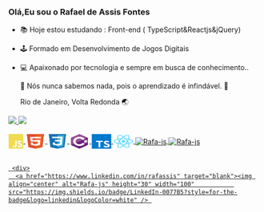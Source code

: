 ### Olá,Eu sou o Rafael de Assis Fontes

- 📚 Hoje estou estudando : Front-end ( TypeScript&Reactjs&jQuery)
- 🕹 Formado em Desenvolvimento de Jogos Digitais
- 💻 Apaixonado por tecnologia e sempre em busca de conhecimento..

  🚀 Nós nunca sabemos nada, pois o aprendizado é infindável. 🚀
  
  Rio de Janeiro, Volta Redonda 🌏
<div> 
<a href="https://www.github.com/ofael">
  <img height="180em" src="https://github-readme-stats.vercel.app/api?username=ofael&show_icons=true&theme=dracula&include_all_commits=true&count_private=true" />
  <img height="180em" src="https://github-readme-stats.vercel.app/api/top-langs/?username=ofael&layout=compact&langs_count=16&theme=dracula" />
</div>

<div style="display: inline_block"><br>
  <img align="center" alt="Rafa-js" height="30" width:="40" src="https://raw.githubusercontent.com/devicons/devicon/master/icons/javascript/javascript-plain.svg" >
  <img align="center" alt="Rafa-js" height="30" width="40" src="https://raw.githubusercontent.com/devicons/devicon/master/icons/html5/html5-original.svg">
  <img align="center" alt="Rafa-js" height="30" width="40" src="https://raw.githubusercontent.com/devicons/devicon/master/icons/css3/css3-original.svg">
  <img align="center" alt="Rafa-js" height="30" width="40" src="https://raw.githubusercontent.com/devicons/devicon/master/icons/csharp/csharp-original.svg">
  <img align="center" alt="Rafa-js" height="30" width="40" src="https://raw.githubusercontent.com/devicons/devicon/master/icons/typescript/typescript-plain.svg">
  <img align="center" alt="Rafa-js" height="30" width="40" src="https://raw.githubusercontent.com/devicons/devicon/master/icons/react/react-original.svg">
  <img align="center" alt="Rafa-js" height="30" width="40" src="https://cdn.jsdelivr.net/gh/devicons/devicon/icons/unity/unity-original.svg" />
  <img align="center" alt="Rafa-js" height="30" width="40" src="https://cdn.jsdelivr.net/gh/devicons/devicon/icons/blender/blender-original.svg" />
</div>
  
  ##
     <div>
      <a href="https://www.linkedin.com/in/rafassis" target="blank"><img align="center" alt="Rafa-js" height="30" width="100"           src="https://img.shields.io/badge/LinkedIn-0077B5?style=for-the-badge&logo=linkedin&logoColor=white" /> 
  </div>
